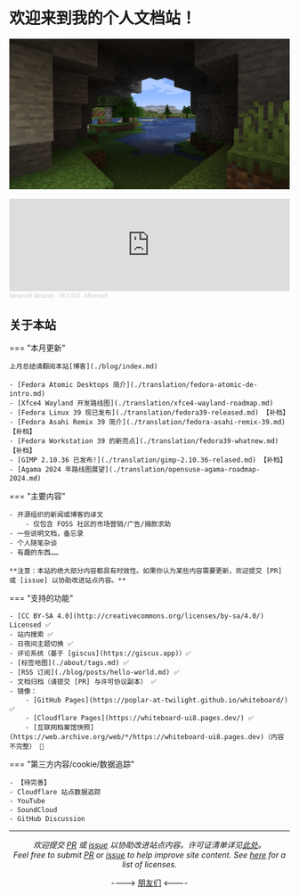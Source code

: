 # 欢迎来到我的个人文档站！

![cover](./assets/Minecraft-Nature.png)

<iframe width="100%" height="166" scrolling="no" frameborder="no" allow="autoplay" src="https://w.soundcloud.com/player/?url=https%3A//api.soundcloud.com/tracks/98816333&color=%23ff5500&auto_play=false&hide_related=false&show_comments=true&show_user=true&show_reposts=false&show_teaser=true"></iframe><div style="font-size: 10px; color: #cccccc;line-break: anywhere;word-break: normal;overflow: hidden;white-space: nowrap;text-overflow: ellipsis; font-family: Interstate,Lucida Grande,Lucida Sans Unicode,Lucida Sans,Garuda,Verdana,Tahoma,sans-serif;font-weight: 100;"><a href="https://soundcloud.com/minecraftwizards" title="Minecraft Wizards" target="_blank" style="color: #cccccc; text-decoration: none;">Minecraft Wizards</a> · <a href="https://soundcloud.com/minecraftwizards/08-c418-minecraft" title="08 C418 - Minecraft" target="_blank" style="color: #cccccc; text-decoration: none;">08 C418 - Minecraft</a></div>

## 关于本站

=== "本月更新"

    上月总结请翻阅本站[博客](./blog/index.md)

    - [Fedora Atomic Desktops 简介](./translation/fedora-atomic-de-intro.md)
    - [Xfce4 Wayland 开发路线图](./translation/xfce4-wayland-roadmap.md)
    - [Fedora Linux 39 现已发布](./translation/fedora39-released.md) 【补档】
    - [Fedora Asahi Remix 39 简介](./translation/fedora-asahi-remix-39.md) 【补档】
    - [Fedora Workstation 39 的新亮点](./translation/fedora39-whatnew.md) 【补档】
    - [GIMP 2.10.36 已发布!](./translation/gimp-2.10.36-relased.md) 【补档】
    - [Agama 2024 年路线图展望](./translation/opensuse-agama-roadmap-2024.md)

=== "主要内容"

    - 开源组织的新闻或博客的译文
        - 仅包含 FOSS 社区的市场营销/广告/捐款求助
    - 一些说明文档，备忘录
    - 个人随笔杂谈
    - 有趣的东西……

    **注意：本站的绝大部分内容都具有时效性。如果你认为某些内容需要更新，欢迎提交 [PR] 或 [issue] 以协助改进站点内容。**

=== "支持的功能"

    - [CC BY-SA 4.0](http://creativecommons.org/licenses/by-sa/4.0/) Licensed ✅
    - 站内搜索 ✅
    - 日夜间主题切换 ✅
    - 评论系统（基于 [giscus](https://giscus.app)）✅
    - [标签地图](./about/tags.md) ✅
    - [RSS 订阅](./blog/posts/hello-world.md) ✅
    - 文档归档（请提交 [PR] 与许可协议副本） ✅
    - 镜像：
        - [GitHub Pages](https://poplar-at-twilight.github.io/whiteboard/) ✅
        - [Cloudflare Pages](https://whiteboard-ui8.pages.dev/) ✅
        - [互联网档案馆快照](https://web.archive.org/web/*/https://whiteboard-ui8.pages.dev)（内容不完整） 🔄️

=== "第三方内容/cookie/数据追踪"

    - 【待完善】
    - Cloudflare 站点数据追踪
    - YouTube
    - SoundCloud
    - GitHub Discussion

---

<center><em>

欢迎提交 [PR] 或 [issue] 以协助改进站点内容。许可证清单详见[此处]。<br />Feel free to submit [PR] or [issue] to help improve site content. See [here][此处] for a list of licenses.

</em></center>

<center>

----> [朋友们] <----

</center>

[PR]: https://github.com/poplar-at-twilight/whiteboard/pulls
[issue]: https://github.com/poplar-at-twilight/whiteboard/issues
[此处]: ./about/license.md
[朋友们]: ./about/friends.md